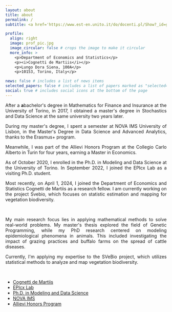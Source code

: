 ```yaml
---
layout: about
title: about
permalink: /
subtitle: <a href='https://www.est-en.unito.it/do/docenti.pl/Show?_id=gzoppi#tab-profilo'>Research Fellow</a>

profile:
  align: right
  image: prof_pic.jpg
  image_circular: false # crops the image to make it circular
  more_info: >
    <p>Department of Economics and Statistics</p> 
    <p><i>Cognetti de Martiis</i></p>
    <p>Lungo Dora Siena, 100A</p>
    <p>10153, Torino, Italy</p>

news: false # includes a list of news items
selected_papers: false # includes a list of papers marked as "selected={true}"
social: true # includes social icons at the bottom of the page
---
```


<div align="justify">
After a <b>a</b>bachelor's degree in Mathematics for Finance and Insurance at the University of Torino, in 2017, I obtained a master's degree in Stochastics and Data Science at the same university two years later.   

During my master's degree, I spent a semester at NOVA IMS University of Lisbon, in the Master's Degree in Data Science and Advanced Analytics, thanks to the Erasmus+ program.  

Meanwhile, I was part of the Allievi Honors Program at the Collegio Carlo Alberto in Turin for four years, earning a Master in Economics.   

As of October 2020, I enrolled in the Ph.D. in Modeling and Data Science at the University of Torino. In September 2022, I joined the EPIcx Lab as a visiting Ph.D. student.  

Most recently, on April 1, 2024, I joined the Department of Economics and Statistics Cognetti de Martiis as a research fellow. I am currently working on the project Svebio, which focuses on statistic estimation and mapping for vegetation biodiversity.

<br>

My main research focus lies in applying mathematical methods to solve real-world problems. My master's thesis explored the field of Genetic Programming, while my PhD research centered on modeling epidemiological phenomena in animals. This included investigating the impact of grazing practices and buffalo farms on the spread of cattle diseases.

Currently, I'm applying my expertise to the SVeBio project, which utilizes statistical methods to analyze and map vegetation biodiversity. 
<div>

<br>

<ul>
<li><a href='https://www.est-en.unito.it/do/home.pl'>Cognetti de Martiis</a>
 
<li><a href='https://www.epicx-lab.com/'>EPIcx Lab</a>

<li><a href='https://dottorato-mds.campusnet.unito.it/do/home.pl'>Ph.D. in Modeling and Data Science</a>

<li><a href='https://www.novaims.unl.pt/en/education/programs/postgraduate-programs-and-master-degree-programs/master-degree-program-in-data-science-and-advanced-analytics-with-a-specialization-in-data-science/'>NOVA IMS</a>

<li><a href='https://www.carloalberto.org/education/allievi-honors-program/'>Allievi Honors Program</a>
